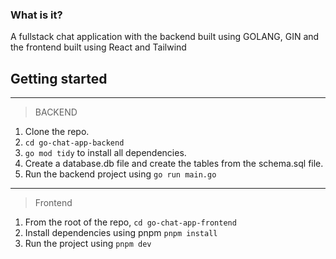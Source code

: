 ### What is it? 

A fullstack chat application with the backend built using GOLANG, GIN and the frontend built using React and Tailwind

## Getting started
----

> BACKEND

1. Clone the repo.
2. `cd go-chat-app-backend`
3. `go mod tidy` to install all dependencies.
4. Create a database.db file and create the tables from the schema.sql file.
5. Run the backend project using `go run main.go`

----

>  Frontend

1. From the root of the repo, `cd go-chat-app-frontend`
2. Install dependencies using pnpm `pnpm install`
3. Run the project using `pnpm dev`
